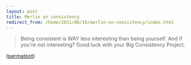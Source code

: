 ```yaml
---
layout: post
title: Merlin on consistency
redirect_from: /home/2011/06/16/merlin-on-consistency/index.html
---
```

<blockquote><p>Being consistent is WAY less interesting than being yourself. And if you're not interesting? Good luck with your Big Consistency Project.</p></blockquote>
<p>(<a href="http://twitter.com/hotdogsladies/status/81389251425615872">permatoot</a>)</p>
